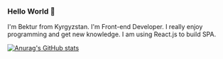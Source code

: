 ### Hello World 👋

I'm Bektur from Kyrgyzstan. I'm Front-end Developer. I really enjoy programming and get new knowledge. I am using React.js to build SPA.

[![Anurag's GitHub stats](https://github-readme-stats.vercel.app/api?username=bektur-kg)](https://github.com/anuraghazra/github-readme-stats)
